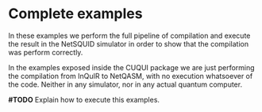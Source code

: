 # Complete examples

In these examples we perform the full pipeline of compilation and execute the result in the NetSQUID simulator in order to show that the compilation was perform correctly.

In the examples exposed inside the CUQUI package we are just performing the compilation from InQuIR to NetQASM, with no execution whatsoever of the code. Neither in any simulator, nor in any actual quantum computer.

**\#TODO** Explain how to execute this examples.